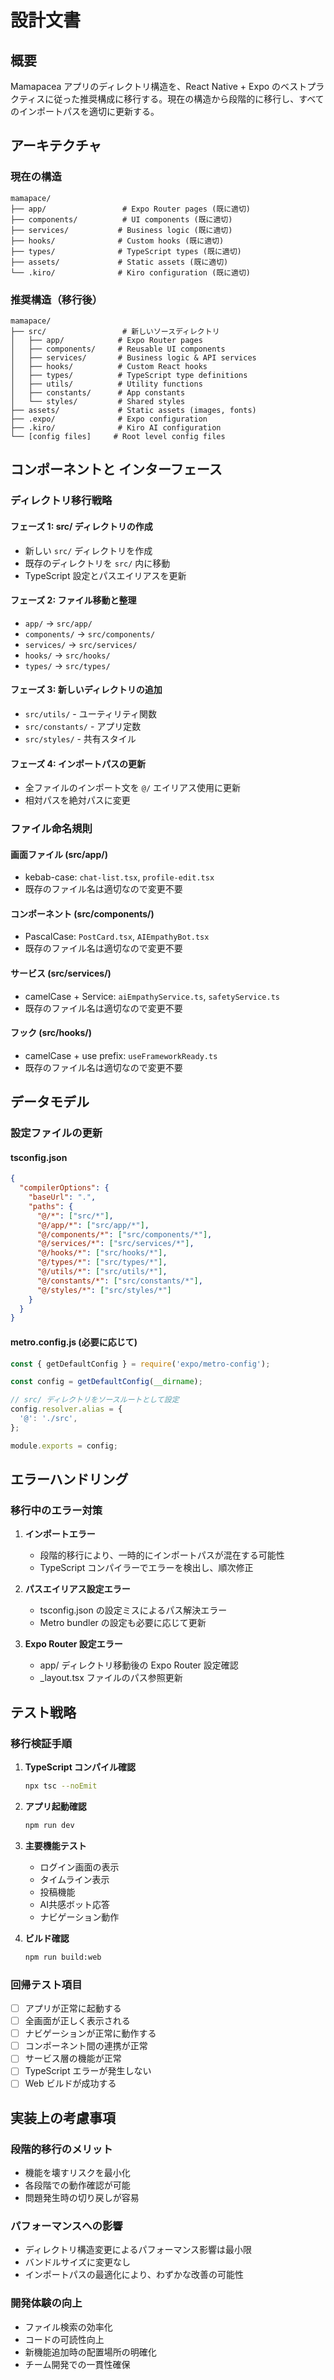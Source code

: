 # 設計文書

## 概要

Mamapacea アプリのディレクトリ構造を、React Native + Expo のベストプラクティスに従った推奨構成に移行する。現在の構造から段階的に移行し、すべてのインポートパスを適切に更新する。

## アーキテクチャ

### 現在の構造
```
mamapace/
├── app/                 # Expo Router pages (既に適切)
├── components/          # UI components (既に適切)
├── services/           # Business logic (既に適切)
├── hooks/              # Custom hooks (既に適切)
├── types/              # TypeScript types (既に適切)
├── assets/             # Static assets (既に適切)
└── .kiro/              # Kiro configuration (既に適切)
```

### 推奨構造（移行後）
```
mamapace/
├── src/                 # 新しいソースディレクトリ
│   ├── app/            # Expo Router pages
│   ├── components/     # Reusable UI components
│   ├── services/       # Business logic & API services
│   ├── hooks/          # Custom React hooks
│   ├── types/          # TypeScript type definitions
│   ├── utils/          # Utility functions
│   ├── constants/      # App constants
│   └── styles/         # Shared styles
├── assets/             # Static assets (images, fonts)
├── .expo/              # Expo configuration
├── .kiro/              # Kiro AI configuration
└── [config files]     # Root level config files
```

## コンポーネントと インターフェース

### ディレクトリ移行戦略

#### フェーズ 1: src/ ディレクトリの作成
- 新しい `src/` ディレクトリを作成
- 既存のディレクトリを `src/` 内に移動
- TypeScript 設定とパスエイリアスを更新

#### フェーズ 2: ファイル移動と整理
- `app/` → `src/app/`
- `components/` → `src/components/`
- `services/` → `src/services/`
- `hooks/` → `src/hooks/`
- `types/` → `src/types/`

#### フェーズ 3: 新しいディレクトリの追加
- `src/utils/` - ユーティリティ関数
- `src/constants/` - アプリ定数
- `src/styles/` - 共有スタイル

#### フェーズ 4: インポートパスの更新
- 全ファイルのインポート文を `@/` エイリアス使用に更新
- 相対パスを絶対パスに変更

### ファイル命名規則

#### 画面ファイル (src/app/)
- kebab-case: `chat-list.tsx`, `profile-edit.tsx`
- 既存のファイル名は適切なので変更不要

#### コンポーネント (src/components/)
- PascalCase: `PostCard.tsx`, `AIEmpathyBot.tsx`
- 既存のファイル名は適切なので変更不要

#### サービス (src/services/)
- camelCase + Service: `aiEmpathyService.ts`, `safetyService.ts`
- 既存のファイル名は適切なので変更不要

#### フック (src/hooks/)
- camelCase + use prefix: `useFrameworkReady.ts`
- 既存のファイル名は適切なので変更不要

## データモデル

### 設定ファイルの更新

#### tsconfig.json
```json
{
  "compilerOptions": {
    "baseUrl": ".",
    "paths": {
      "@/*": ["src/*"],
      "@/app/*": ["src/app/*"],
      "@/components/*": ["src/components/*"],
      "@/services/*": ["src/services/*"],
      "@/hooks/*": ["src/hooks/*"],
      "@/types/*": ["src/types/*"],
      "@/utils/*": ["src/utils/*"],
      "@/constants/*": ["src/constants/*"],
      "@/styles/*": ["src/styles/*"]
    }
  }
}
```

#### metro.config.js (必要に応じて)
```javascript
const { getDefaultConfig } = require('expo/metro-config');

const config = getDefaultConfig(__dirname);

// src/ ディレクトリをソースルートとして設定
config.resolver.alias = {
  '@': './src',
};

module.exports = config;
```

## エラーハンドリング

### 移行中のエラー対策

1. **インポートエラー**
   - 段階的移行により、一時的にインポートパスが混在する可能性
   - TypeScript コンパイラーでエラーを検出し、順次修正

2. **パスエイリアス設定エラー**
   - tsconfig.json の設定ミスによるパス解決エラー
   - Metro bundler の設定も必要に応じて更新

3. **Expo Router 設定エラー**
   - app/ ディレクトリ移動後の Expo Router 設定確認
   - _layout.tsx ファイルのパス参照更新

## テスト戦略

### 移行検証手順

1. **TypeScript コンパイル確認**
   ```bash
   npx tsc --noEmit
   ```

2. **アプリ起動確認**
   ```bash
   npm run dev
   ```

3. **主要機能テスト**
   - ログイン画面の表示
   - タイムライン表示
   - 投稿機能
   - AI共感ボット応答
   - ナビゲーション動作

4. **ビルド確認**
   ```bash
   npm run build:web
   ```

### 回帰テスト項目

- [ ] アプリが正常に起動する
- [ ] 全画面が正しく表示される
- [ ] ナビゲーションが正常に動作する
- [ ] コンポーネント間の連携が正常
- [ ] サービス層の機能が正常
- [ ] TypeScript エラーが発生しない
- [ ] Web ビルドが成功する

## 実装上の考慮事項

### 段階的移行のメリット
- 機能を壊すリスクを最小化
- 各段階での動作確認が可能
- 問題発生時の切り戻しが容易

### パフォーマンスへの影響
- ディレクトリ構造変更によるパフォーマンス影響は最小限
- バンドルサイズに変更なし
- インポートパスの最適化により、わずかな改善の可能性

### 開発体験の向上
- ファイル検索の効率化
- コードの可読性向上
- 新機能追加時の配置場所の明確化
- チーム開発での一貫性確保